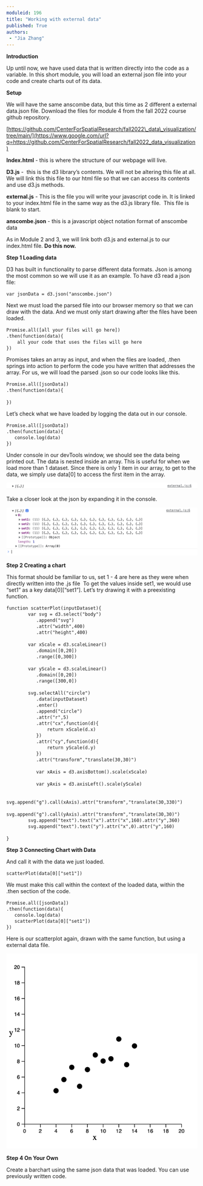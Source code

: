 ```yaml
---
moduleid: 196
title: "Working with external data"
published: True
authors:
 - "Jia Zhang"
---
```



**Introduction**

Up until now, we have used data that is written directly into the code as a variable. In this short module, you will load an external json file into your code and create charts out of its data.

**Setup**

We will have the same anscombe data, but this time as 2 different a external data.json file. Download the files for module 4 from the fall 2022 course github repository.

[https://github.com/CenterForSpatialResearch/fall2022\_data\_visualization/tree/main/](https://www.google.com/url?q=https://github.com/CenterForSpatialResearch/fall2022_data_visualization)

**Index.html** \- this is where the structure of our webpage will live.

**D3.js** -  this is the d3 library’s contents. We will not be altering this file at all. We will link this this file to our html file so that we can access its contents and use d3.js methods.

**external.js** - This is the file you will write your javascript code in. It is linked to your index.html file in the same way as the d3.js library file.  This file is blank to start.

**anscombe.json** - this is a javascript object notation format of anscombe data

As in Module 2 and 3, we will link both d3.js and external.js to our index.html file. **Do this now.**


**Step 1 Loading data**

D3 has built in functionality to parse different data formats. Json is among the most common so we will use it as an example. To have d3 read a json file:

    var jsonData = d3.json("anscombe.json")

Next we must load the parsed file into our browser memory so that we can draw with the data. And we must only start drawing after the files have been loaded.

    Promise.all([all your files will go here])
    .then(function(data){
        all your code that uses the files will go here   
    })

Promises takes an array as input, and when the files are loaded, .then springs into action to perform the code you have written that addresses the array. For us, we will load the parsed .json so our code looks like this.

    Promise.all([jsonData])
    .then(function(data){

    })

Let’s check what we have loaded by logging the data out in our console.

    Promise.all([jsonData])
    .then(function(data){
       console.log(data)
    })

Under console in our devTools window, we should see the data being printed out. The data is nested inside an array. This is useful for when we load more than 1 dataset. Since there is only 1 item in our array, to get to the data, we simply use data[0] to access the first item in the array.

![](images/4-image3.png)

Take a closer look at the json by expanding it in the console.

![](images/4-image1.png)


**Step 2 Creating a chart**

This format should be familiar to us, set 1 - 4 are here as they were when directly written into the .js file  To get the values inside set1, we would use “set1” as a key data[0][“set1”]. Let’s try drawing it with a preexisting function.

    function scatterPlot(inputDataset){
            var svg = d3.select("body")
               .append("svg")
               .attr("width",400)
               .attr("height",400)

            var xScale = d3.scaleLinear()
               .domain([0,20])
               .range([0,300])

            var yScale = d3.scaleLinear()
               .domain([0,20])
               .range([300,0])

            svg.selectAll("circle")
               .data(inputDataset)
               .enter()
               .append("circle")
               .attr("r",5)
               .attr("cx",function(d){
                   return xScale(d.x)
               })
               .attr("cy",function(d){
                   return yScale(d.y)
               })
               .attr("transform","translate(30,30)")

               var xAxis = d3.axisBottom().scale(xScale)

               var yAxis = d3.axisLeft().scale(yScale)

            svg.append("g").call(xAxis).attr("transform","translate(30,330)")
            svg.append("g").call(yAxis).attr("transform","translate(30,30)")
            svg.append("text").text("x").attr("x",160).attr("y",360)
            svg.append("text").text("y").attr("x",0).attr("y",160)

    }

**Step 3 Connecting Chart with Data**

And call it with the data we just loaded.

    scatterPlot(data[0]["set1"])

We must make this call within the context of the loaded data, within the .then section of the code.

    Promise.all([jsonData])
    .then(function(data){
       console.log(data)
       scatterPlot(data[0]["set1"])
    })

Here is our scatterplot again, drawn with the same function, but using a external data file.

![](images/4-image2.png)

**Step 4 On Your Own**

Create a barchart using the same json data that was loaded. You can use previously written code.
